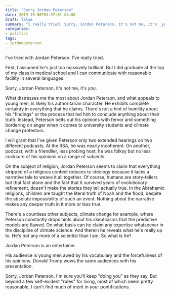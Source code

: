 ```yaml
---
title: "Sorry Jordan Peterson"
date: 2019-10-06T03:37:01-04:00
draft: false
summary: "I really tried. Sorry, Jordan Peterson, it's not me, it's _you_."
categories:
- politics
tags:
- jordanpeterson
---
```

I've tried with Jordan Peterson. I've really tried.

First, I assumed he's just too massively brilliant. But I did graduate at the top of my class in medical school and I can communicate with reasonable facility in several languages.

Sorry, Jordan Peterson, it's not me, it's _you_.


What distresses me the most about Jordan Peterson, and what appeals to young men, is likely his authoritarian character. He exhibits complete certainty in everything that he claims. There's not a hint of humility about his "findings" or the process that led him to conclude anything about their truth. Instead, Peterson belts out his opinions with fervor and something bordering on anger when it comes to university students and climate change protestors.

I will grant that I've given Peterson only two extended hearings on two different podcasts. At the RSA, he was nearly incoherent. On another, podcast, with a friendlier, less probing host, he was folksy but no less cocksure of his opinions on a range of subjects.

On the subject of religion, Jordan Peterson seems to claim that everything stripped of a religious context reduces to ideology because it lacks a narrative tale to weave it all together. Of course, humans are story-tellers but that fact alone and the fact that it survived years of evolutionary refinement, doesn't make the stories they tell actually true. In the Abrahamic religions, children are taught the literal truth of Noah and the flood, despite the absolute impossibility of such an event. Nothing about the narrative makes any deeper truth in it more or less true. 

There's a countless other subjects, climate change for example, where Peterson constantly drops hints about his skepticisms that the predictive models are flawed. On what basis can he claim any expertise whatsoever in the discipline of climate science. And therein he reveals what he's really up to. He's not any more of a scientist than I am. So what is he?

Jordan Peterson is an entertainer. 

His audience is young men awed by his vocabulary and the forcefulness of his opinions. Donald Trump wows the same audiences with his presentation. 

Sorry, Jordan Peterson. I'm sure you'll keep "doing you" as they say. But beyond a few self-evident "rules" for living, most of which seem pretty reasonable, I can't find much of merit in your pontifications.


